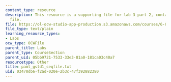 ```yaml
---
content_type: resource
description: This resource is a supporting file for lab 3 part 2, contains PAML sequence
  file.
file: https://ol-ocw-studio-app-production.s3.amazonaws.com/courses/6-877j-computational-evolutionary-biology-fall-2005/03470db6f2ad020e2b3c47f392882380_paml_gstd1_seqfile.txt
file_type: text/plain
learning_resource_types:
- Labs
ocw_type: OCWFile
parent_title: Labs
parent_type: CourseSection
parent_uid: 05bb9721-7533-33e3-81a0-181ca03c40a7
resourcetype: Other
title: paml_gstd1_seqfile.txt
uid: 03470db6-f2ad-020e-2b3c-47f392882380
---
```

